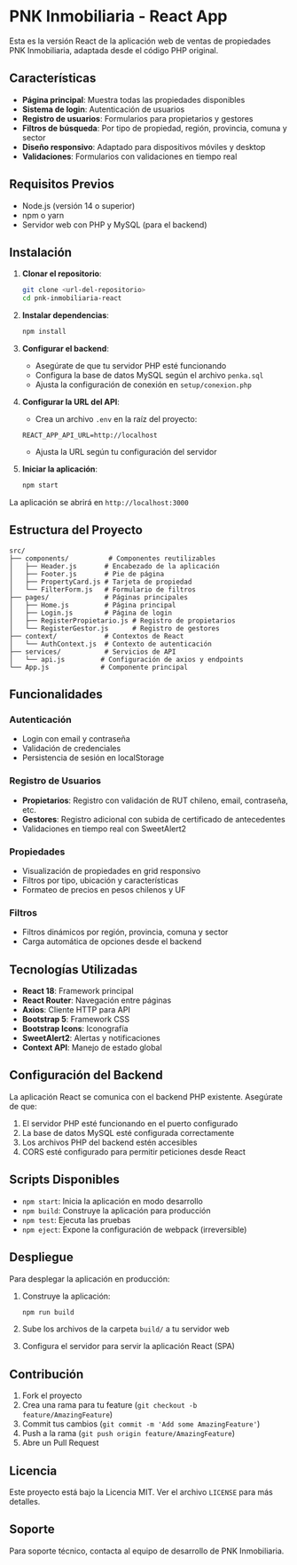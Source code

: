 # PNK Inmobiliaria - React App

Esta es la versión React de la aplicación web de ventas de propiedades PNK Inmobiliaria, adaptada desde el código PHP original.

## Características

- **Página principal**: Muestra todas las propiedades disponibles
- **Sistema de login**: Autenticación de usuarios
- **Registro de usuarios**: Formularios para propietarios y gestores
- **Filtros de búsqueda**: Por tipo de propiedad, región, provincia, comuna y sector
- **Diseño responsivo**: Adaptado para dispositivos móviles y desktop
- **Validaciones**: Formularios con validaciones en tiempo real

## Requisitos Previos

- Node.js (versión 14 o superior)
- npm o yarn
- Servidor web con PHP y MySQL (para el backend)

## Instalación

1. **Clonar el repositorio**:
   ```bash
   git clone <url-del-repositorio>
   cd pnk-inmobiliaria-react
   ```

2. **Instalar dependencias**:
   ```bash
   npm install
   ```

3. **Configurar el backend**:
   - Asegúrate de que tu servidor PHP esté funcionando
   - Configura la base de datos MySQL según el archivo `penka.sql`
   - Ajusta la configuración de conexión en `setup/conexion.php`

4. **Configurar la URL del API**:
   - Crea un archivo `.env` en la raíz del proyecto:
   ```
   REACT_APP_API_URL=http://localhost
   ```
   - Ajusta la URL según tu configuración del servidor

5. **Iniciar la aplicación**:
   ```bash
   npm start
   ```

La aplicación se abrirá en `http://localhost:3000`

## Estructura del Proyecto

```
src/
├── components/          # Componentes reutilizables
│   ├── Header.js       # Encabezado de la aplicación
│   ├── Footer.js       # Pie de página
│   ├── PropertyCard.js # Tarjeta de propiedad
│   └── FilterForm.js   # Formulario de filtros
├── pages/              # Páginas principales
│   ├── Home.js         # Página principal
│   ├── Login.js        # Página de login
│   ├── RegisterPropietario.js # Registro de propietarios
│   └── RegisterGestor.js      # Registro de gestores
├── context/            # Contextos de React
│   └── AuthContext.js  # Contexto de autenticación
├── services/           # Servicios de API
│   └── api.js         # Configuración de axios y endpoints
└── App.js             # Componente principal
```

## Funcionalidades

### Autenticación
- Login con email y contraseña
- Validación de credenciales
- Persistencia de sesión en localStorage

### Registro de Usuarios
- **Propietarios**: Registro con validación de RUT chileno, email, contraseña, etc.
- **Gestores**: Registro adicional con subida de certificado de antecedentes
- Validaciones en tiempo real con SweetAlert2

### Propiedades
- Visualización de propiedades en grid responsivo
- Filtros por tipo, ubicación y características
- Formateo de precios en pesos chilenos y UF

### Filtros
- Filtros dinámicos por región, provincia, comuna y sector
- Carga automática de opciones desde el backend

## Tecnologías Utilizadas

- **React 18**: Framework principal
- **React Router**: Navegación entre páginas
- **Axios**: Cliente HTTP para API
- **Bootstrap 5**: Framework CSS
- **Bootstrap Icons**: Iconografía
- **SweetAlert2**: Alertas y notificaciones
- **Context API**: Manejo de estado global

## Configuración del Backend

La aplicación React se comunica con el backend PHP existente. Asegúrate de que:

1. El servidor PHP esté funcionando en el puerto configurado
2. La base de datos MySQL esté configurada correctamente
3. Los archivos PHP del backend estén accesibles
4. CORS esté configurado para permitir peticiones desde React

## Scripts Disponibles

- `npm start`: Inicia la aplicación en modo desarrollo
- `npm build`: Construye la aplicación para producción
- `npm test`: Ejecuta las pruebas
- `npm eject`: Expone la configuración de webpack (irreversible)

## Despliegue

Para desplegar la aplicación en producción:

1. Construye la aplicación:
   ```bash
   npm run build
   ```

2. Sube los archivos de la carpeta `build/` a tu servidor web

3. Configura el servidor para servir la aplicación React (SPA)

## Contribución

1. Fork el proyecto
2. Crea una rama para tu feature (`git checkout -b feature/AmazingFeature`)
3. Commit tus cambios (`git commit -m 'Add some AmazingFeature'`)
4. Push a la rama (`git push origin feature/AmazingFeature`)
5. Abre un Pull Request

## Licencia

Este proyecto está bajo la Licencia MIT. Ver el archivo `LICENSE` para más detalles.

## Soporte

Para soporte técnico, contacta al equipo de desarrollo de PNK Inmobiliaria. 